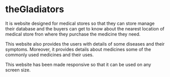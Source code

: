 # theGladiators
It is website designed for medical stores so that they can store manage their database and the buyers can get to know about the nearest location of medical store fron where they purchase the medicine they need.

This website also provides the users with details of some diseases and their symptoms. Moreover, it provides details about medicines some of the commonly used medicines and their uses.

This website has been made responsive so that it can be used on any screen size.
